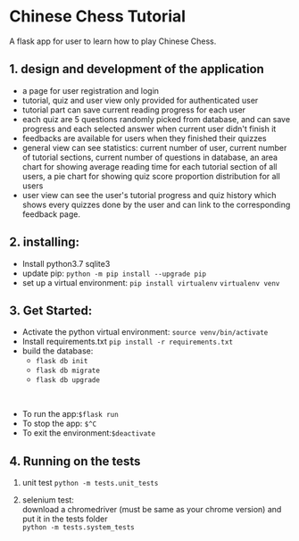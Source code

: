 # Chinese Chess Tutorial
A flask app for user to learn how to play Chinese Chess.

## 1. design and development of the application

- a page for user registration and login
- tutorial, quiz and user view only provided for authenticated user
- tutorial part can save current reading progress for each user
- each quiz are 5 questions randomly picked from database, and can save progress and each selected answer when current user didn't finish it
- feedbacks are available for users when they finished their quizzes
- general view can see statistics: current number of user, current number of tutorial sections, current number of questions in database, an area chart for showing average reading time for each tutorial section of all users, a pie chart for showing quiz score proportion distribution for all users
- user view can see the user's tutorial progress and quiz history which shows every quizzes done by the user and can link to the corresponding feedback page. 

## 2. installing:
- Install python3.7 sqlite3
  <br>
- update pip:
`python -m pip install --upgrade pip`
  <br>
- set up a virtual environment:
`pip install virtualenv`
`virtualenv venv`

## 3.  Get Started:
- Activate the python virtual environment:
`source venv/bin/activate`
  <br>
- Install requirements.txt
`pip install -r requirements.txt`
  <br>
- build the database:
  - `flask db init` 
  - `flask db migrate`
  - `flask db upgrade`   
<br>

- To run the app:`$flask run`
- To stop the app: `$^C`
- To exit the environment:`$deactivate`


## 4. Running on the tests
1. unit test
`python -m tests.unit_tests`
   
2. selenium test:<br>
download a chromedriver (must be same as your chrome version) and put it in the tests folder <br>
`python -m tests.system_tests`

